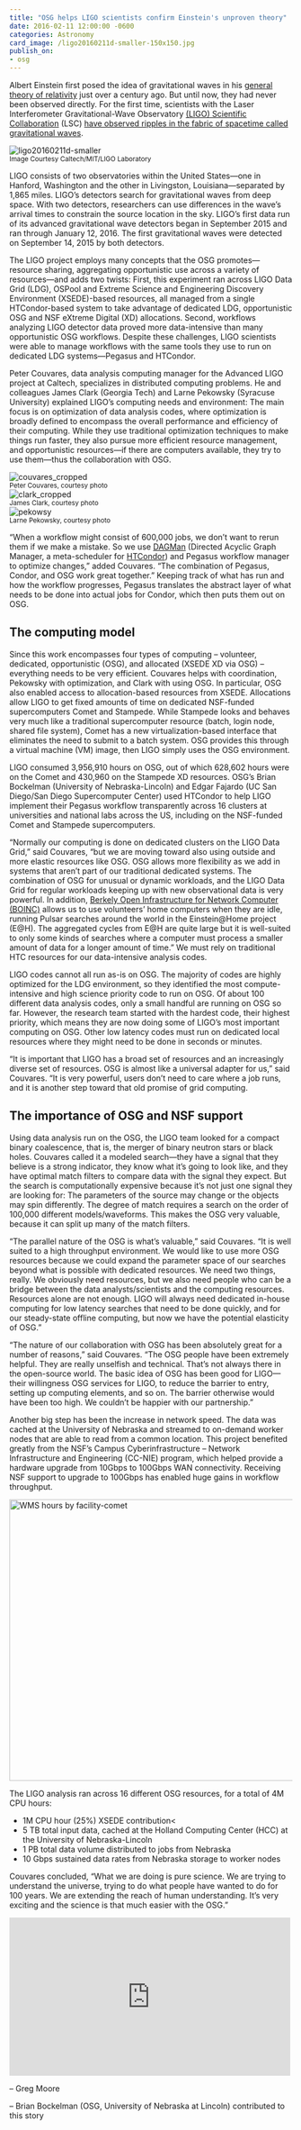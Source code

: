 ```yaml
---
title: "OSG helps LIGO scientists confirm Einstein's unproven theory"
date: 2016-02-11 12:00:00 -0600
categories: Astronomy
card_image: /ligo20160211d-smaller-150x150.jpg
publish_on:
- osg
---
```


Albert Einstein first posed the idea of gravitational waves in his [general theory of relativity](https://en.wikipedia.org/wiki/General_relativity) just over a century ago. But until now, they had never been observed directly. For the first time, scientists with the Laser Interferometer Gravitational-Wave Observatory [(LIGO) Scientific Collaboration](http://www.ligo.org/) (LSC) [have observed ripples in the fabric of spacetime called gravitational waves](https://www.ligo.caltech.edu/news/ligo20160211).

<div class="row my-4 justify-content-center">
    <div class="col-sm-6">
        <div>
            <img class="w-100" src="/ligo20160211d-smaller-150x150.jpg" alt="ligo20160211d-smaller" />
        </div>
        <small class="text-muted">Image Courtesy Caltech/MIT/LIGO Laboratory</small>
    </div>
</div>

LIGO consists of two observatories within the United States—one in Hanford, Washington and the other in Livingston, Louisiana—separated by 1,865 miles. LIGO’s detectors search for gravitational waves from deep space. With two detectors, researchers can use differences in the wave’s arrival times to constrain the source location in the sky. LIGO’s first data run of its advanced gravitational wave detectors began in September 2015 and ran through January 12, 2016. The first gravitational waves were detected on September 14, 2015 by both detectors.

The LIGO project employs many concepts that the OSG promotes—resource sharing, aggregating opportunistic use across a variety of resources—and adds two twists: First, this experiment ran across LIGO Data Grid (LDG), OSPool and Extreme Science and Engineering Discovery Environment (XSEDE)-based resources, all managed from a single HTCondor-based system to take advantage of dedicated LDG, opportunistic OSG and NSF eXtreme Digital (XD) allocations. Second, workflows analyzing LIGO detector data proved more data-intensive than many opportunistic OSG workflows. Despite these challenges, LIGO scientists were able to manage workflows with the same tools they use to run on dedicated LDG systems—Pegasus and HTCondor.

Peter Couvares, data analysis computing manager for the Advanced LIGO project at Caltech, specializes in distributed computing problems. He and colleagues James Clark (Georgia Tech) and Larne Pekowsky (Syracuse University) explained LIGO’s computing needs and environment: The main focus is on optimization of data analysis codes, where optimization is broadly defined to encompass the overall performance and efficiency of their computing. While they use traditional optimization techniques to make things run faster, they also pursue more efficient resource management, and opportunistic resources—if there are computers available, they try to use them—thus the collaboration with OSG.

<div class="row my-4">
  <div class="col-4">
    <div>
      <img class="img-fluid w-100" src="/couvares_cropped-150x150.jpeg" alt="couvares_cropped" />
    </div>
    <small class="muted">Peter Couvares, courtesy photo</small>
  </div>
  <div class="col-4">
    <div>
      <img class="img-fluid w-100" src="/clark_cropped-150x150.jpeg" alt="clark_cropped" />
    </div>
    <small class="muted">James Clark, courtesy photo</small>
  </div>
  <div class="col-4">
    <div>
      <img class="img-fluid w-100" src="/pekowsy-150x150.jpeg" alt="pekowsy" />
    </div>
    <small class="muted">Larne Pekowsky, courtesy photo</small>
  </div>
</div>


“When a workflow might consist of 600,000 jobs, we don&#8217;t want to rerun them if we make a mistake. So we use [DAGMan](http://research.cs.wisc.edu/htcondor/dagman/dagman.html) (Directed Acyclic Graph Manager, a meta-scheduler for [HTCondor](http://research.cs.wisc.edu/htcondor/)) and Pegasus workflow manager to optimize changes,” added Couvares. “The combination of Pegasus, Condor, and OSG work great together.” Keeping track of what has run and how the workflow progresses, Pegasus translates the abstract layer of what needs to be done into actual jobs for Condor, which then puts them out on OSG.

## The computing model

Since this work encompasses four types of computing – volunteer, dedicated, opportunistic (OSG), and allocated (XSEDE XD via OSG) – everything needs to be very efficient. Couvares helps with coordination, Pekowsky with optimization, and Clark with using OSG. In particular, OSG also enabled access to allocation-based resources from XSEDE. Allocations allow LIGO to get fixed amounts of time on dedicated NSF-funded supercomputers Comet and Stampede. While Stampede looks and behaves very much like a traditional supercomputer resource (batch, login node, shared file system), Comet has a new virtualization-based interface that eliminates the need to submit to a batch system. OSG provides this through a virtual machine (VM) image, then LIGO simply uses the OSG environment.

LIGO consumed 3,956,910 hours on OSG, out of which 628,602 hours were on the Comet and 430,960 on the Stampede XD resources. OSG&#8217;s Brian Bockelman (University of Nebraska-Lincoln) and Edgar Fajardo (UC San Diego/San Diego Supercomputer Center) used HTCondor to help LIGO implement their Pegasus workflow transparently across 16 clusters at universities and national labs across the US, including on the NSF-funded Comet and Stampede supercomputers.

“Normally our computing is done on dedicated clusters on the LIGO Data Grid,” said Couvares, “but we are moving toward also using outside and more elastic resources like OSG. OSG allows more flexibility as we add in systems that aren’t part of our traditional dedicated systems. The combination of OSG for unusual or dynamic workloads, and the LIGO Data Grid for regular workloads keeping up with new observational data is very powerful.  In addition, [Berkely Open Infrastructure for Network Computer (BOINC)](https://en.wikipedia.org/wiki/Berkeley_Open_Infrastructure_for_Network_Computing) allows us to use volunteers’ home computers when they are idle, running Pulsar searches around the world in the Einstein@Home project (E@H). The aggregated cycles from E@H are quite large but it is well-suited to only some kinds of searches where a computer must process a smaller amount of data for a longer amount of time.”  We must rely on traditional HTC resources for our data-intensive analysis codes.

LIGO codes cannot all run as-is on OSG. The majority of codes are highly optimized for the LDG environment, so they identified the most compute-intensive and high science priority code to run on OSG. Of about 100 different data analysis codes, only a small handful are running on OSG so far. However, the research team started with the hardest code, their highest priority, which means they are now doing some of LIGO’s most important computing on OSG. Other low latency codes must run on dedicated local resources where they might need to be done in seconds or minutes.

“It is important that LIGO has a broad set of resources and an increasingly diverse set of resources. OSG is almost like a universal adapter for us,” said Couvares. “It is very powerful, users don’t need to care where a job runs, and it is another step toward that old promise of grid computing.

## The importance of OSG and NSF support

Using data analysis run on the OSG, the LIGO team looked for a compact binary coalescence, that is, the merger of binary neutron stars or black holes. Couvares called it a modeled search—they have a signal that they believe is a strong indicator, they know what it’s going to look like, and they have optimal match filters to compare data with the signal they expect. But the search is computationally expensive because it’s not just one signal they are looking for: The parameters of the source may change or the objects may spin differently. The degree of match requires a search on the order of 100,000 different models/waveforms. This makes the OSG very valuable, because it can split up many of the match filters.

“The parallel nature of the OSG is what’s valuable,” said Couvares. “It is well suited to a high throughput environment. We would like to use more OSG resources because we could expand the parameter space of our searches beyond what is possible with dedicated resources. We need two things, really. We obviously need resources, but we also need people who can be a bridge between the data analysts/scientists and the computing resources. Resources alone are not enough. LIGO will always need dedicated in-house computing for low latency searches that need to be done quickly, and for our steady-state offline computing, but now we have the potential elasticity of OSG.”

“The nature of our collaboration with OSG has been absolutely great for a number of reasons,&#8221; said Couvares. &#8220;The OSG people have been extremely helpful. They are really unselfish and technical. That&#8217;s not always there in the open-source world. The basic idea of OSG has been good for LIGO—their willingness OSG services for LIGO, to reduce the barrier to entry, setting up computing elements, and so on. The barrier otherwise would have been too high. We couldn&#8217;t be happier with our partnership.”

Another big step has been the increase in network speed. The data was cached at the University of Nebraska and streamed to on-demand worker nodes that are able to read from a common location. This project benefited greatly from the NSF’s Campus Cyberinfrastructure &#8211; Network Infrastructure and Engineering (CC-NIE) program, which helped provide a hardware upgrade from 10Gbps to 100Gbps WAN connectivity. Receiving NSF support to upgrade to 100Gbps has enabled huge gains in workflow throughput.

<a href="/WMS-hours-by-facility-comet.png"><img src="/WMS-hours-by-facility-comet.png" alt="WMS hours by facility-comet" width="800" height="500" /></a>

The LIGO analysis ran across 16 different OSG resources, for a total of 4M CPU hours:
* 1M CPU hour (25%) XSEDE contribution<
* 5 TB total input data, cached at the Holland Computing Center (HCC) at the University of Nebraska-Lincoln
* 1 PB total data volume distributed to jobs from Nebraska
* 10 Gbps sustained data rates from Nebraska storage to worker nodes

Couvares concluded, “What we are doing is pure science. We are trying to understand the universe, trying to do what people have wanted to do for 100 years. We are extending the reach of human understanding. It’s very exciting and the science is that much easier with the OSG.”

<iframe width="500" height="281" src="https://www.youtube.com/embed/wrqbfT8qcBc?feature=oembed" frameborder="0" allowfullscreen></iframe>

&#8211; Greg Moore

&#8211; Brian Bockelman (OSG, University of Nebraska at Lincoln) contributed to this story

